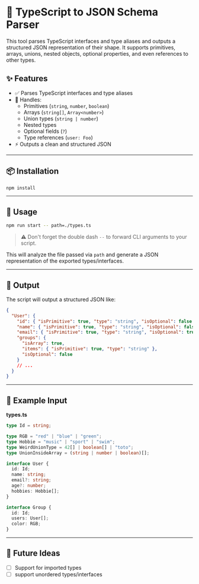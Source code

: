 # 🧩 TypeScript to JSON Schema Parser

This tool parses TypeScript interfaces and type aliases and outputs a structured JSON representation of their shape. It supports primitives, arrays, unions, nested objects, optional properties, and even references to other types.

## ✨ Features

- ✅ Parses TypeScript interfaces and type aliases
- 🧠 Handles:
  - Primitives (`string`, `number`, `boolean`)
  - Arrays (`string[]`, `Array<number>`)
  - Union types (`string | number`)
  - Nested types
  - Optional fields (`?`)
  - Type references (`user: Foo`)
- ⚡ Outputs a clean and structured JSON

---

## 📦 Installation

```bash
npm install
```

---

## 🚀 Usage

```bash
npm run start -- path=./types.ts
```

> ⚠️ Don't forget the double dash `--` to forward CLI arguments to your script.

This will analyze the file passed via `path` and generate a JSON representation of the exported types/interfaces.

---

## 📂 Output

The script will output a structured JSON like:

```json
{
  "User": {
    "id": { "isPrimitive": true, "type": "string", "isOptional": false },
    "name": { "isPrimitive": true, "type": "string", "isOptional": false },
    "email": { "isPrimitive": true, "type": "string", "isOptional": true },
    "groups": {
      "isArray": true,
      "items": { "isPrimitive": true, "type": "string" },
      "isOptional": false
    }
    // ...
  }
}
```

---

## 📁 Example Input

**types.ts**

```ts
type Id = string;

type RGB = "red" | "blue" | "green";
type Hobbie = "music" | "sport" | "swim";
type WeirdUnionType = 42[] | boolean[] | "toto";
type UnionInsideArray = (string | number | boolean)[];

interface User {
  id: Id;
  name: string;
  email?: string;
  age?: number;
  hobbies: Hobbie[];
}

interface Group {
  id: Id;
  users: User[];
  color: RGB;
}
```

---

## 🧪 Future Ideas

- [ ] Support for imported types
- [ ] support unordered types/interfaces
